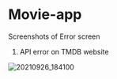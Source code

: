 # Movie-app

Screenshots of Error screen


1. API error on TMDB website

![20210926_184100](https://user-images.githubusercontent.com/91379555/134802477-8d599ce7-b99c-4271-b99e-c23afaf35316.png)

